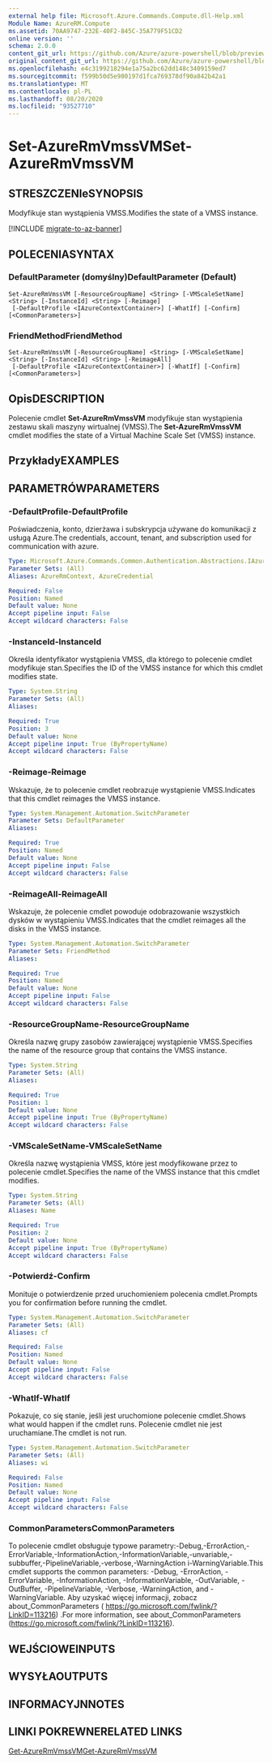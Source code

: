 ```yaml
---
external help file: Microsoft.Azure.Commands.Compute.dll-Help.xml
Module Name: AzureRM.Compute
ms.assetid: 70AA9747-232E-40F2-845C-35A779F51CD2
online version: ''
schema: 2.0.0
content_git_url: https://github.com/Azure/azure-powershell/blob/preview/src/ResourceManager/Compute/Stack/Commands.Compute/help/Set-AzureRmVmssVM.md
original_content_git_url: https://github.com/Azure/azure-powershell/blob/preview/src/ResourceManager/Compute/Stack/Commands.Compute/help/Set-AzureRmVmssVM.md
ms.openlocfilehash: e4c3199218294e1a75a2bc62dd148c3409159ed7
ms.sourcegitcommit: f599b50d5e980197d1fca769378df90a842b42a1
ms.translationtype: MT
ms.contentlocale: pl-PL
ms.lasthandoff: 08/20/2020
ms.locfileid: "93527710"
---
```

# <span data-ttu-id="1528d-101">Set-AzureRmVmssVM</span><span class="sxs-lookup"><span data-stu-id="1528d-101">Set-AzureRmVmssVM</span></span>

## <span data-ttu-id="1528d-102">STRESZCZENIe</span><span class="sxs-lookup"><span data-stu-id="1528d-102">SYNOPSIS</span></span>
<span data-ttu-id="1528d-103">Modyfikuje stan wystąpienia VMSS.</span><span class="sxs-lookup"><span data-stu-id="1528d-103">Modifies the state of a VMSS instance.</span></span>

[!INCLUDE [migrate-to-az-banner](../../includes/migrate-to-az-banner.md)]

## <span data-ttu-id="1528d-104">POLECENIA</span><span class="sxs-lookup"><span data-stu-id="1528d-104">SYNTAX</span></span>

### <span data-ttu-id="1528d-105">DefaultParameter (domyślny)</span><span class="sxs-lookup"><span data-stu-id="1528d-105">DefaultParameter (Default)</span></span>
```
Set-AzureRmVmssVM [-ResourceGroupName] <String> [-VMScaleSetName] <String> [-InstanceId] <String> [-Reimage]
 [-DefaultProfile <IAzureContextContainer>] [-WhatIf] [-Confirm] [<CommonParameters>]
```

### <span data-ttu-id="1528d-106">FriendMethod</span><span class="sxs-lookup"><span data-stu-id="1528d-106">FriendMethod</span></span>
```
Set-AzureRmVmssVM [-ResourceGroupName] <String> [-VMScaleSetName] <String> [-InstanceId] <String> [-ReimageAll]
 [-DefaultProfile <IAzureContextContainer>] [-WhatIf] [-Confirm] [<CommonParameters>]
```

## <span data-ttu-id="1528d-107">Opis</span><span class="sxs-lookup"><span data-stu-id="1528d-107">DESCRIPTION</span></span>
<span data-ttu-id="1528d-108">Polecenie cmdlet **Set-AzureRmVmssVM** modyfikuje stan wystąpienia zestawu skali maszyny wirtualnej (VMSS).</span><span class="sxs-lookup"><span data-stu-id="1528d-108">The **Set-AzureRmVmssVM** cmdlet modifies the state of a Virtual Machine Scale Set (VMSS) instance.</span></span>

## <span data-ttu-id="1528d-109">Przykłady</span><span class="sxs-lookup"><span data-stu-id="1528d-109">EXAMPLES</span></span>

## <span data-ttu-id="1528d-110">PARAMETRÓW</span><span class="sxs-lookup"><span data-stu-id="1528d-110">PARAMETERS</span></span>

### <span data-ttu-id="1528d-111">-DefaultProfile</span><span class="sxs-lookup"><span data-stu-id="1528d-111">-DefaultProfile</span></span>
<span data-ttu-id="1528d-112">Poświadczenia, konto, dzierżawa i subskrypcja używane do komunikacji z usługą Azure.</span><span class="sxs-lookup"><span data-stu-id="1528d-112">The credentials, account, tenant, and subscription used for communication with azure.</span></span>

```yaml
Type: Microsoft.Azure.Commands.Common.Authentication.Abstractions.IAzureContextContainer
Parameter Sets: (All)
Aliases: AzureRmContext, AzureCredential

Required: False
Position: Named
Default value: None
Accept pipeline input: False
Accept wildcard characters: False
```

### <span data-ttu-id="1528d-113">-InstanceId</span><span class="sxs-lookup"><span data-stu-id="1528d-113">-InstanceId</span></span>
<span data-ttu-id="1528d-114">Określa identyfikator wystąpienia VMSS, dla którego to polecenie cmdlet modyfikuje stan.</span><span class="sxs-lookup"><span data-stu-id="1528d-114">Specifies the ID of the VMSS instance for which this cmdlet modifies state.</span></span>

```yaml
Type: System.String
Parameter Sets: (All)
Aliases: 

Required: True
Position: 3
Default value: None
Accept pipeline input: True (ByPropertyName)
Accept wildcard characters: False
```

### <span data-ttu-id="1528d-115">-Reimage</span><span class="sxs-lookup"><span data-stu-id="1528d-115">-Reimage</span></span>
<span data-ttu-id="1528d-116">Wskazuje, że to polecenie cmdlet reobrazuje wystąpienie VMSS.</span><span class="sxs-lookup"><span data-stu-id="1528d-116">Indicates that this cmdlet reimages the VMSS instance.</span></span>

```yaml
Type: System.Management.Automation.SwitchParameter
Parameter Sets: DefaultParameter
Aliases: 

Required: True
Position: Named
Default value: None
Accept pipeline input: False
Accept wildcard characters: False
```

### <span data-ttu-id="1528d-117">-ReimageAll</span><span class="sxs-lookup"><span data-stu-id="1528d-117">-ReimageAll</span></span>
<span data-ttu-id="1528d-118">Wskazuje, że polecenie cmdlet powoduje odobrazowanie wszystkich dysków w wystąpieniu VMSS.</span><span class="sxs-lookup"><span data-stu-id="1528d-118">Indicates that the cmdlet reimages all the disks in the VMSS instance.</span></span>

```yaml
Type: System.Management.Automation.SwitchParameter
Parameter Sets: FriendMethod
Aliases: 

Required: True
Position: Named
Default value: None
Accept pipeline input: False
Accept wildcard characters: False
```

### <span data-ttu-id="1528d-119">-ResourceGroupName</span><span class="sxs-lookup"><span data-stu-id="1528d-119">-ResourceGroupName</span></span>
<span data-ttu-id="1528d-120">Określa nazwę grupy zasobów zawierającej wystąpienie VMSS.</span><span class="sxs-lookup"><span data-stu-id="1528d-120">Specifies the name of the resource group that contains the VMSS instance.</span></span>

```yaml
Type: System.String
Parameter Sets: (All)
Aliases: 

Required: True
Position: 1
Default value: None
Accept pipeline input: True (ByPropertyName)
Accept wildcard characters: False
```

### <span data-ttu-id="1528d-121">-VMScaleSetName</span><span class="sxs-lookup"><span data-stu-id="1528d-121">-VMScaleSetName</span></span>
<span data-ttu-id="1528d-122">Określa nazwę wystąpienia VMSS, które jest modyfikowane przez to polecenie cmdlet.</span><span class="sxs-lookup"><span data-stu-id="1528d-122">Specifies the name of the VMSS instance that this cmdlet modifies.</span></span>

```yaml
Type: System.String
Parameter Sets: (All)
Aliases: Name

Required: True
Position: 2
Default value: None
Accept pipeline input: True (ByPropertyName)
Accept wildcard characters: False
```

### <span data-ttu-id="1528d-123">-Potwierdź</span><span class="sxs-lookup"><span data-stu-id="1528d-123">-Confirm</span></span>
<span data-ttu-id="1528d-124">Monituje o potwierdzenie przed uruchomieniem polecenia cmdlet.</span><span class="sxs-lookup"><span data-stu-id="1528d-124">Prompts you for confirmation before running the cmdlet.</span></span>

```yaml
Type: System.Management.Automation.SwitchParameter
Parameter Sets: (All)
Aliases: cf

Required: False
Position: Named
Default value: None
Accept pipeline input: False
Accept wildcard characters: False
```

### <span data-ttu-id="1528d-125">-WhatIf</span><span class="sxs-lookup"><span data-stu-id="1528d-125">-WhatIf</span></span>
<span data-ttu-id="1528d-126">Pokazuje, co się stanie, jeśli jest uruchomione polecenie cmdlet.</span><span class="sxs-lookup"><span data-stu-id="1528d-126">Shows what would happen if the cmdlet runs.</span></span> <span data-ttu-id="1528d-127">Polecenie cmdlet nie jest uruchamiane.</span><span class="sxs-lookup"><span data-stu-id="1528d-127">The cmdlet is not run.</span></span>

```yaml
Type: System.Management.Automation.SwitchParameter
Parameter Sets: (All)
Aliases: wi

Required: False
Position: Named
Default value: None
Accept pipeline input: False
Accept wildcard characters: False
```

### <span data-ttu-id="1528d-128">CommonParameters</span><span class="sxs-lookup"><span data-stu-id="1528d-128">CommonParameters</span></span>
<span data-ttu-id="1528d-129">To polecenie cmdlet obsługuje typowe parametry:-Debug,-ErrorAction,-ErrorVariable,-InformationAction,-InformationVariable,-unvariable,-subbuffer,-PipelineVariable,-verbose,-WarningAction i-WarningVariable.</span><span class="sxs-lookup"><span data-stu-id="1528d-129">This cmdlet supports the common parameters: -Debug, -ErrorAction, -ErrorVariable, -InformationAction, -InformationVariable, -OutVariable, -OutBuffer, -PipelineVariable, -Verbose, -WarningAction, and -WarningVariable.</span></span> <span data-ttu-id="1528d-130">Aby uzyskać więcej informacji, zobacz about_CommonParameters ( https://go.microsoft.com/fwlink/?LinkID=113216) .</span><span class="sxs-lookup"><span data-stu-id="1528d-130">For more information, see about_CommonParameters (https://go.microsoft.com/fwlink/?LinkID=113216).</span></span>

## <span data-ttu-id="1528d-131">WEJŚCIOWE</span><span class="sxs-lookup"><span data-stu-id="1528d-131">INPUTS</span></span>

## <span data-ttu-id="1528d-132">WYSYŁA</span><span class="sxs-lookup"><span data-stu-id="1528d-132">OUTPUTS</span></span>

## <span data-ttu-id="1528d-133">INFORMACYJN</span><span class="sxs-lookup"><span data-stu-id="1528d-133">NOTES</span></span>

## <span data-ttu-id="1528d-134">LINKI POKREWNE</span><span class="sxs-lookup"><span data-stu-id="1528d-134">RELATED LINKS</span></span>

[<span data-ttu-id="1528d-135">Get-AzureRmVmssVM</span><span class="sxs-lookup"><span data-stu-id="1528d-135">Get-AzureRmVmssVM</span></span>](./Get-AzureRmVmssVM.md)
